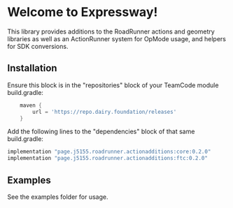 # Welcome to Expressway!

This library provides additions to the RoadRunner actions and geometry libraries as well as an ActionRunner system for OpMode usage, and helpers for SDK conversions.

## Installation

Ensure this block is in the "repositories" block of your TeamCode module build.gradle:
```groovy
    maven {
        url = 'https://repo.dairy.foundation/releases'
    }
```

Add the following lines to the "dependencies" block of that same build.gradle:
```groovy
implementation "page.j5155.roadrunner.actionadditions:core:0.2.0"
implementation "page.j5155.roadrunner.actionadditions:ftc:0.2.0"
```


## Examples

See the examples folder for usage.
